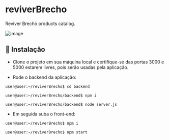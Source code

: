 # reviverBrecho
Reviver Brechó products catalog.

![image](https://user-images.githubusercontent.com/83298718/185033049-83f78bd9-ed3e-4e4c-8b16-62c106ce6b04.png)

## 🔧 Instalação

* Clone o projeto em sua máquina local e certifique-se das portas 3000 e 5000 estarem livres, pois serão usadas pela aplicação.

* Rode o backend da aplicação:
```
user@user:~/reviverBrecho$ cd backend

user@user:~/reviverBrecho/backend$ npm i

user@user:~/reviverBrecho/backend$ node server.js
```
* Em seguida suba o front-end:
```
user@user:~/reviverBrecho$ npm i

user@user:~/reviverBrecho$ npm start
```



